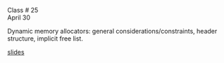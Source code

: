 <div class="lecture1">

<div class="column_date">
<p markdown="block">

Class # 25 <br>
April 30

</p>
</div>

<div class="column_materials">
<p markdown="block">

Dynamic memory allocators: general considerations/constraints,
header structure, implicit free list.  

[slides](https://docs.google.com/presentation/d/1RNbWdNHf5FMm3LH9rG70nSnllZvG1nSJNXpfsPmYJPc/present?token=AC4w5VgOYSM8skX5YPp8pHuAIkFsKsXY5Q%3A1525120846333&includes_info_params=1#slide=id.g10f3b8246b_0_165)



</p>
</div>

<div class="column_assign">
<p markdown="block">



</p>
</div>

</div>
